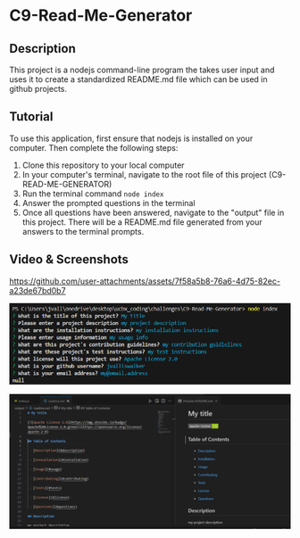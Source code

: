 # C9-Read-Me-Generator

## Description
This project is a nodejs command-line program the takes user input and uses it to create a standardized README.md file which can be used in github projects.

## Tutorial

To use this application, first ensure that nodejs is installed on your computer. Then complete the following steps:
1. Clone this repository to your local computer
2. In your computer's terminal, navigate to the root file of this project (C9-READ-ME-GENERATOR)
3. Run the terminal command `node index`
4. Answer the prompted questions in the terminal
5. Once all questions have been answered, navigate to the "output" file in this project. There will be a README.md file generated from your answers to the terminal prompts.

## Video & Screenshots


https://github.com/user-attachments/assets/7f58a5b8-76a6-4d75-82ec-a23de67bd0b7

![Command Line](images/demo-command-line.png)

![README Image](images/demo-readme.png)
